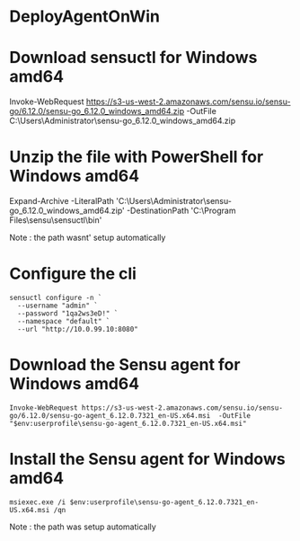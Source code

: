  # DeployAgentOnWin

# Download sensuctl for Windows amd64
Invoke-WebRequest https://s3-us-west-2.amazonaws.com/sensu.io/sensu-go/6.12.0/sensu-go_6.12.0_windows_amd64.zip  -OutFile C:\Users\Administrator\sensu-go_6.12.0_windows_amd64.zip

# Unzip the file with PowerShell for Windows amd64
Expand-Archive -LiteralPath 'C:\Users\Administrator\sensu-go_6.12.0_windows_amd64.zip' -DestinationPath 'C:\\Program Files\sensu\sensuctl\bin'

Note : the path wasnt' setup automatically

# Configure the cli

```
sensuctl configure -n `
  --username "admin" `
  --password "1qa2ws3eD!" `
  --namespace "default" `
  --url "http://10.0.99.10:8080"
```

# Download the Sensu agent for Windows amd64
```
Invoke-WebRequest https://s3-us-west-2.amazonaws.com/sensu.io/sensu-go/6.12.0/sensu-go-agent_6.12.0.7321_en-US.x64.msi  -OutFile "$env:userprofile\sensu-go-agent_6.12.0.7321_en-US.x64.msi"
```

# Install the Sensu agent for Windows amd64
```
msiexec.exe /i $env:userprofile\sensu-go-agent_6.12.0.7321_en-US.x64.msi /qn
```

Note : the path was setup automatically
